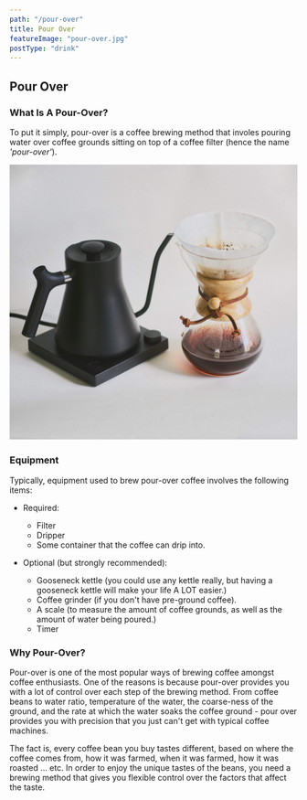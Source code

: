 ```yaml
---
path: "/pour-over"
title: Pour Over
featureImage: "pour-over.jpg"
postType: "drink"
---
```

Pour Over
---
### What Is A Pour-Over?

To put it simply, pour-over is a coffee brewing method that involes pouring water over coffee grounds sitting on top of a coffee filter (hence the name *'pour-over'*). 

![Pour Over](./images/pour-over.jpg)

### Equipment

Typically, equipment used to brew pour-over coffee involves the following items:
* Required:
  * Filter
  * Dripper
  * Some container that the coffee can drip into.
  
* Optional (but strongly recommended):
  * Gooseneck kettle (you could use any kettle really, but having a gooseneck kettle will make your life A LOT easier.)
  * Coffee grinder (if you don't have pre-ground coffee).
  * A scale (to measure the amount of coffee grounds, as well as the amount of water being poured.)
  * Timer

### Why Pour-Over?

Pour-over is one of the most popular ways of brewing coffee amongst coffee enthusiasts. One of the reasons is because pour-over provides you with a lot of control over each step of the brewing method. From coffee beans to water ratio, temperature of the water, the coarse-ness of the ground, and the rate at which the water soaks the coffee ground - pour over provides you with precision that you just can't get with typical coffee machines. 

The fact is, every coffee bean you buy tastes different, based on where the coffee comes from, how it was farmed, when it was farmed, how it was roasted ... etc. In order to enjoy the unique tastes of the beans, you need a brewing method that gives you flexible control over the factors that affect the taste. 

